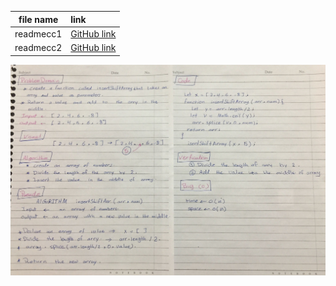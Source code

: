 |file name|link|
|:-------:|:---|
|readmecc1|[GitHub link](https://github.com/Tasnimwheebi/data-structures-and-algorithms/blob/array-reverse/javascript/code-challenges/array-revers/readme.md)|
|readmecc2|[GitHub link](https://github.com/Tasnimwheebi/data-structures-and-algorithms/blob/array-reverse/javascript/code-challenges/array-shift/readme.md)|





![Img](array-shift.jpg)